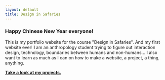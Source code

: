 ```yaml
---
layout: default
title: Design in Safaries
---
```

### Happy Chinese New Year everyone!

This is my portfolio website for the course "Design in Safaries". And my first website ever! 
I am an anthropology student trying to figure out interaction design, technology, boundaries between humans and non-humans... 
I also want to learn as much as I can on how to make a website, a project, a thing, anything.

[**Take a look at my projects.**](blog.md)

